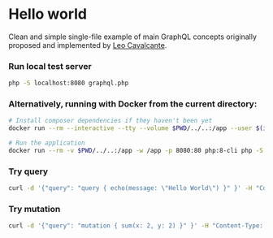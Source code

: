 # Hello world

Clean and simple single-file example of main GraphQL concepts originally proposed and
implemented by [Leo Cavalcante](https://github.com/leocavalcante).

### Run local test server

```bash
php -S localhost:8080 graphql.php
```

### Alternatively, running with Docker from the current directory:
```bash
# Install composer dependencies if they haven't been yet
docker run --rm --interactive --tty --volume $PWD/../..:/app --user $(id -u):$(id -g) composer install

# Run the application
docker run --rm -v $PWD/../..:/app -w /app -p 8080:80 php:8-cli php -S 0.0.0.0:80 examples/00-hello-world/graphql.php
```

### Try query

```bash
curl -d '{"query": "query { echo(message: \"Hello World\") }" }' -H "Content-Type: application/json" http://localhost:8080
```

### Try mutation

```bash
curl -d '{"query": "mutation { sum(x: 2, y: 2) }" }' -H "Content-Type: application/json" http://localhost:8080
```

